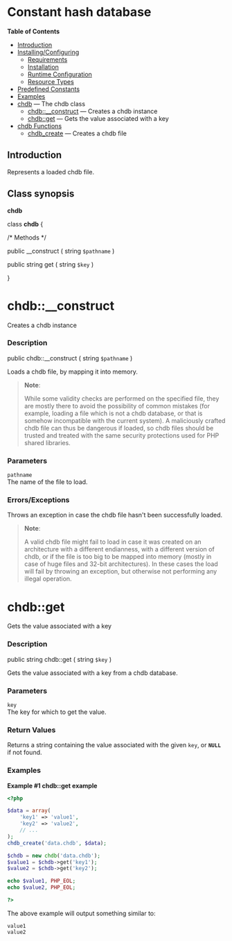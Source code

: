 Constant hash database
======================

**Table of Contents**

-   [Introduction](/intro/chdb.html)
-   [Installing/Configuring](/chdb/setup.html)
    -   [Requirements](/chdb/setup.html#Requirements)
    -   [Installation](/chdb/setup.html#Installation)
    -   [Runtime
        Configuration](/chdb/setup.html#Runtime%20Configuration)
    -   [Resource Types](/chdb/setup.html#Resource%20Types)
-   [Predefined Constants](/chdb/constants.html)
-   [Examples](/chdb/examples.html)
-   [chdb](/class/chdb.html) — The chdb class
    -   [chdb::\_\_construct](/class/chdb.html#chdb::__construct) —
        Creates a chdb instance
    -   [chdb::get](/class/chdb.html#chdb::get) — Gets the value
        associated with a key
-   [chdb Functions](/ref/chdb.html)
    -   [chdb\_create](/ref/chdb.html#chdb_create) — Creates a chdb file

Introduction
------------

Represents a loaded chdb file.

Class synopsis
--------------

**chdb**

<span class="ooclass"> class **chdb** </span> {

/\* Methods \*/

<span class="modifier">public</span> <span
class="methodname">\_\_construct</span> ( <span
class="methodparam"><span class="type">string</span> `$pathname`</span>
)

<span class="modifier">public</span> <span class="type">string</span>
<span class="methodname">get</span> ( <span class="methodparam"><span
class="type">string</span> `$key`</span> )

}

chdb::\_\_construct
===================

Creates a <span class="classname">chdb</span> instance

### Description

<span class="modifier">public</span> <span
class="methodname">chdb::\_\_construct</span> ( <span
class="methodparam"><span class="type">string</span> `$pathname`</span>
)

Loads a chdb file, by mapping it into memory.

> **Note**:
>
> While some validity checks are performed on the specified file, they
> are mostly there to avoid the possibility of common mistakes (for
> example, loading a file which is not a chdb database, or that is
> somehow incompatible with the current system). A maliciously crafted
> chdb file can thus be dangerous if loaded, so chdb files should be
> trusted and treated with the same security protections used for PHP
> shared libraries.

### Parameters

`pathname`  
The name of the file to load.

### Errors/Exceptions

Throws an exception in case the chdb file hasn't been successfully
loaded.

> **Note**:
>
> A valid chdb file might fail to load in case it was created on an
> architecture with a different endianness, with a different version of
> chdb, or if the file is too big to be mapped into memory (mostly in
> case of huge files and 32-bit architectures). In these cases the load
> will fail by throwing an exception, but otherwise not performing any
> illegal operation.

chdb::get
=========

Gets the value associated with a key

### Description

<span class="modifier">public</span> <span class="type">string</span>
<span class="methodname">chdb::get</span> ( <span
class="methodparam"><span class="type">string</span> `$key`</span> )

Gets the value associated with a key from a chdb database.

### Parameters

`key`  
The key for which to get the value.

### Return Values

Returns a string containing the value associated with the given `key`,
or **`NULL`** if not found.

### Examples

**Example \#1 <span class="function">chdb::get</span> example**

``` php
<?php

$data = array(
    'key1' => 'value1',
    'key2' => 'value2',
    // ...
);
chdb_create('data.chdb', $data);

$chdb = new chdb('data.chdb');
$value1 = $chdb->get('key1');
$value2 = $chdb->get('key2');

echo $value1, PHP_EOL;
echo $value2, PHP_EOL;

?>
```

The above example will output something similar to:

    value1
    value2

